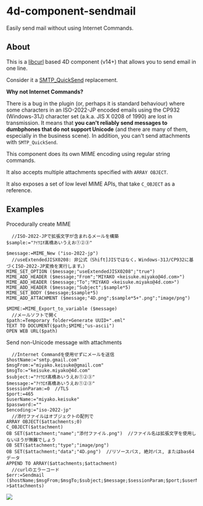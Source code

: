 # 4d-component-sendmail
Easily send mail without using Internet Commands.

About
---
This is a [libcurl](http://curl.haxx.se) based 4D component (v14+) that allows you to send email in one line.

Consider it a [SMTP_QuickSend](http://doc.4d.com/4Dv15/4D-Internet-Commands/15/SMTP-QuickSend.301-2397900.ja.html) replacement.

**Why not Internet Commands?**

There is a bug in the plugin (or, perhaps it is standard behaviour) where some characters in an ISO-2022-JP encoded emails using the CP932 (Windows-31J) character set (a.k.a. JIS X 0208 of 1990) are lost in transmission. It means that __you can't reliably send messages to dumbphones that do not support Unicode__ (and there are many of them, especially in the business scene). In addition, you can't send attachments with ```SMTP_QuickSend```.

This component does its own MIME encoding using regular string commands.

It also accepts multiple attachments specified with ```ARRAY OBJECT```.

It also exposes a set of low level MIME APIs, that take ```C_OBJECT``` as a reference.

Examples
---

Procedurally create MIME
```
  //ISO-2022-JPで拡張文字が含まれるメールを構築
$sample:="ｱｲｳｴｵ髙橋あいうえお①②③"

$message:=MIME_New ("iso-2022-jp")
  //useExtendedJISX0208: 非公式（Shift]JISではなく，Windows-31J/CP932に基づくISO-2022-JP変換を実行します。）
MIME_SET_OPTION ($message;"useExtendedJISX0208";"true")
MIME_ADD_HEADER ($message;"From";"MIYAKO <keisuke.miyako@4d.com>")
MIME_ADD_HEADER ($message;"To";"MIYAKO <keisuke.miyako@4d.com>")
MIME_ADD_HEADER ($message;"Subject";$sample*5)
MIME_SET_BODY ($message;$sample*5)
MIME_ADD_ATTACHMENT ($message;"4D.png";$sample*5+".png";"image/png")

$MIME:=MIME_Export_to_variable ($message)
  //メールソフトで開く
$path:=Temporary folder+Generate UUID+".eml"
TEXT TO DOCUMENT($path;$MIME;"us-ascii")
OPEN WEB URL($path)
```

Send non-Unicode message with attachments

```
  //Internet Commandを使用せずにメールを送信
$hostName:="smtp.gmail.com"
$msgFrom:="miyako.keisuke@gmail.com"
$msgTo:="keisuke.miyako@4d.com"
$subject:="ｱｲｳｴｵ髙橋あいうえお①②③"
$message:="ｱｲｳｴｵ髙橋あいうえお①②③"
$sessionParam:=0  //TLS
$port:=465
$userName:="miyako.keisuke"
$password:=""
$encoding:="iso-2022-jp"
  //添付ファイルはオブジェクトの配列で
ARRAY OBJECT($attachments;0)
C_OBJECT($attachment)
OB SET($attachment;"name";"添付ファイル.png")  //ファイル名は拡張文字を使用しないほうが無難でしょう
OB SET($attachment;"type";"image/png")
OB SET($attachment;"data";"4D.png")  //リソースパス, 絶対パス, またはbas64データ
APPEND TO ARRAY($attachments;$attachment)
  //curlのエラーコード
$err:=Sendmail ($hostName;$msgFrom;$msgTo;$subject;$message;$sessionParam;$port;$userName;$password;$encoding;->$attachments)
```
![](https://github.com/miyako/4d-component-sendmail/blob/master/images/screenshot.png)


